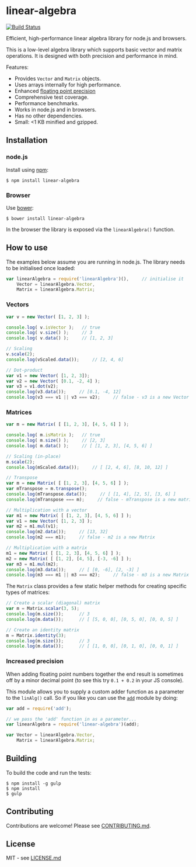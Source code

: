 # linear-algebra

[![Build Status](https://secure.travis-ci.org/hiddentao/linear-algebra.png)](http://travis-ci.org/hiddentao/linear-algebra)

Efficient, high-performance linear algebra library for node.js and browsers.

This is a low-level algebra library which supports basic vector and matrix operations. It is designed with both precision and performance in mind.

Features:

* Provides `Vector` and `Matrix` objects.
* Uses arrays internally for high performance.
* Enhanced [floating point precision](#increased-precision)
* Comprehensive test coverage.
* Performance benchmarks.
* Works in node.js and in browsers.
* Has no other dependencies.
* Small: <1 KB minified and gzipped.

## Installation

### node.js

Install using [npm](http://npmjs.org/):

    $ npm install linear-algebra

### Browser

Use [bower](https://github.com/bower/bower):

    $ bower install linear-algebra

In the browser the library is exposed via the `linearAlgebra()` function.

## How to use

The examples below assume you are running in node.js. The library needs to be initialised once loaded:

```javascript
var linearAlgebra = require('linearAlgebra')(),     // initialise it
    Vector = linearAlgebra.Vector,
    Matrix = linearAlgebra.Matrix;
```

### Vectors

```javascript
var v = new Vector( [1, 2, 3] );

console.log( v.isVector );   // true
console.log( v.size() );     // 3
console.log( v.data() );     // [1, 2, 3]

// Scaling
v.scale(2);
console.log(vScaled.data());     // [2, 4, 6]

// Dot-product
var v1 = new Vector( [1, 2, 3]);
var v2 = new Vector( [0.1, -2, 4] );
var v3 = v1.dot(v2);
console.log(v3.data());     // [0.1, -4, 12]
console.log(v3 === v1 || v3 === v2);     // false - v3 is a new Vector
```

### Matrices

```javascript
var m = new Matrix( [ [1, 2, 3], [4, 5, 6] ] );

console.log( m.isMatrix );   // true
console.log( m.size() );     // [2, 3]
console.log( m.data() );     // [ [1, 2, 3], [4, 5, 6] ]

// Scaling (in-place)
m.scale(2);
console.log(mScaled.data());     // [ [2, 4, 6], [8, 10, 12] ]

// Transpose
var m = new Matrix( [ [1, 2, 3], [4, 5, 6] ] );
var mTranspose = m.transpose();
console.log(mTranspose.data());     // [ [1, 4], [2, 5], [3, 6] ]
console.log(mTranspose === m);     // false - mTranspose is a new matrix

// Multiplication with a vector
var m1 = new Matrix( [ [1, 2, 3], [4, 5, 6] ] );
var v1 = new Vector( [1, 2, 3] );
var m2 = m1.mul(v1);
console.log(m2.data());     // [13, 32]
console.log(m2 === m1);     // false - m2 is a new Matrix

// Multiplication with a matrix
m1 = new Matrix( [ [1, 2, 3], [4, 5, 6] ] );
m2 = new Matrix( [ [1, 2], [4, 5], [-3, -6] ] );
var m3 = m1.mul(m2);
console.log(m3.data());     // [ [0, -6], [2, -3] ]
console.log(m3 === m1 || m3 === m2);     // false - m3 is a new Matrix
```

The `Matrix` class provides a few static helper methods for creating specific types of matrices:

```javascript
// Create a scalar (diagonal) matrix
var m = Matrix.scalar(3, 5);
console.log(m.size());      // 3
console.log(m.data());      // [ [5, 0, 0], [0, 5, 0], [0, 0, 5] ]

// Create an identity matrix
m = Matrix.identity(3);
console.log(m.size());      // 3
console.log(m.data());      // [ [1, 0, 0], [0, 1, 0], [0, 0, 1] ]
```

### Increased precision

When adding floating point numbers together the end result is sometimes off by a minor decimal point (to see this try `0.1 + 0.2` in your JS console). 

This module allows you to supply a custom adder function as a parameter to the `linAlg()` call. So if you like you can use the [`add`](https://www.npmjs.org/package/add) module by doing:

```javascript
var add = require('add');

// we pass the 'add' function in as a parameter...
var linearAlgebra = require('linear-algebra')(add);

var Vector = linearAlgebra.Vector,
    Matrix = linearAlgebra.Matrix;
```

## Building

To build the code and run the tests:

    $ npm install -g gulp
    $ npm install
    $ gulp


## Contributing

Contributions are welcome! Please see [CONTRIBUTING.md](https://github.com/hiddentao/linear-algebra/blob/master/CONTRIBUTING.md).

## License

MIT - see [LICENSE.md](https://github.com/hiddentao/linear-algebra/blob/master/LICENSE.md)